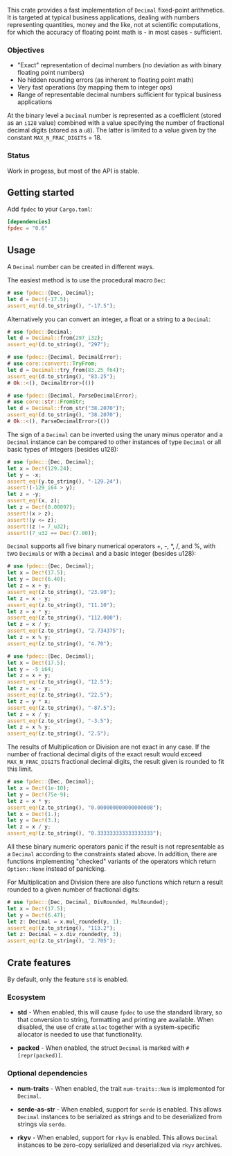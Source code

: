 This crate provides a fast implementation of `Decimal` fixed-point 
arithmetics.
It is targeted at typical business applications, dealing with numbers 
representing quantities, money and the like, not at scientific computations,
for which the accuracy of floating point math is - in most cases - sufficient.
### Objectives
* "Exact" representation of decimal numbers (no deviation as with binary
  floating point numbers)
* No hidden rounding errors (as inherent to floating point math)
* Very fast operations (by mapping them to integer ops) 
* Range of representable decimal numbers sufficient for typical business
  applications

At the binary level a `Decimal` number is represented as a coefficient (stored 
as an `i128` value) combined with a value specifying the number of fractional 
decimal digits (stored as a `u8`). The latter is limited to a value given by 
the constant `MAX_N_FRAC_DIGITS` = 18.

### Status
Work in progess, but most of the API is stable.

## Getting started

Add `fpdec` to your `Cargo.toml`:

```toml
[dependencies]
fpdec = "0.6"
```

## Usage

A `Decimal` number can be created in different ways. 

The easiest method is to use the procedural macro `Dec`:

```rust
# use fpdec::{Dec, Decimal};
let d = Dec!(-17.5);
assert_eq!(d.to_string(), "-17.5");
```

Alternatively you can convert an integer, a float or a string to a `Decimal`:

```rust
# use fpdec::Decimal;
let d = Decimal::from(297_i32);
assert_eq!(d.to_string(), "297");
```

```rust
# use fpdec::{Decimal, DecimalError};
# use core::convert::TryFrom;
let d = Decimal::try_from(83.25_f64)?;
assert_eq!(d.to_string(), "83.25");
# Ok::<(), DecimalError>(())
```

```rust
# use fpdec::{Decimal, ParseDecimalError};
# use core::str::FromStr;
let d = Decimal::from_str("38.2070")?;
assert_eq!(d.to_string(), "38.2070");
# Ok::<(), ParseDecimalError>(())
```

The sign of a `Decimal` can be inverted using the unary minus operator and a
`Decimal` instance can be compared to other instances of type `Decimal` or all
basic types of integers (besides u128):

```rust
# use fpdec::{Dec, Decimal};
let x = Dec!(129.24);
let y = -x;
assert_eq!(y.to_string(), "-129.24");
assert!(-129_i64 > y);
let z = -y;
assert_eq!(x, z);
let z = Dec!(0.00097);
assert!(x > z);
assert!(y <= z);
assert!(z != 7_u32);
assert!(7_u32 == Dec!(7.00));
```

`Decimal` supports all five binary numerical operators +, -, *, /, and %, with
two `Decimal`s or with a `Decimal` and a basic integer (besides u128):

```rust
# use fpdec::{Dec, Decimal};
let x = Dec!(17.5);
let y = Dec!(6.40);
let z = x + y;
assert_eq!(z.to_string(), "23.90");
let z = x - y;
assert_eq!(z.to_string(), "11.10");
let z = x * y;
assert_eq!(z.to_string(), "112.000");
let z = x / y;
assert_eq!(z.to_string(), "2.734375");
let z = x % y;
assert_eq!(z.to_string(), "4.70");
```

```rust
# use fpdec::{Dec, Decimal};
let x = Dec!(17.5);
let y = -5_i64;
let z = x + y;
assert_eq!(z.to_string(), "12.5");
let z = x - y;
assert_eq!(z.to_string(), "22.5");
let z = y * x;
assert_eq!(z.to_string(), "-87.5");
let z = x / y;
assert_eq!(z.to_string(), "-3.5");
let z = x % y;
assert_eq!(z.to_string(), "2.5");
```
The results of Multiplication or Division are not exact in any case. If the
number of fractional decimal digits of the exact result would exceed
`MAX_N_FRAC_DIGITS` fractional decimal digits, the result given is rounded to
fit this limit.

```rust
# use fpdec::{Dec, Decimal};
let x = Dec!(1e-10);
let y = Dec!(75e-9);
let z = x * y;
assert_eq!(z.to_string(), "0.000000000000000008");
let x = Dec!(1.);
let y = Dec!(3.);
let z = x / y;
assert_eq!(z.to_string(), "0.333333333333333333");
```

All these binary numeric operators panic if the result is not representable as 
a `Decimal` according to the constraints stated above. In addition, there are
functions implementing "checked" variants of the operators which return
`Option::None` instead of panicking.

For Multiplication and Division there are also functions which return a result
rounded to a given number of fractional digits:

```rust
# use fpdec::{Dec, Decimal, DivRounded, MulRounded};
let x = Dec!(17.5);
let y = Dec!(6.47);
let z: Decimal = x.mul_rounded(y, 1);
assert_eq!(z.to_string(), "113.2");
let z: Decimal = x.div_rounded(y, 3);
assert_eq!(z.to_string(), "2.705");
```

## Crate features

By default, only the feature `std` is enabled.

### Ecosystem

* **std** - When enabled, this will cause `fpdec` to use the standard
  library, so that conversion to string, formatting and printing are
  available. When disabled, the use of crate `alloc` together with a
  system-specific allocator is needed to use that functionality.

* **packed** - When enabled, the struct `Decimal` is marked with
  `#[repr(packed)]`.

### Optional dependencies

* **num-traits** - When enabled, the trait `num-traits::Num` is implemented
  for `Decimal`.

* **serde-as-str** - When enabled, support for `serde` is enabled. This allows
  `Decimal` instances to be serialzed as strings and to be deserialized from
  strings via `serde`.

* **rkyv** - When enabled, support for `rkyv` is enabled. This allows
  `Decimal` instances to be zero-copy serialized and deserialized via
  `rkyv` archives.
